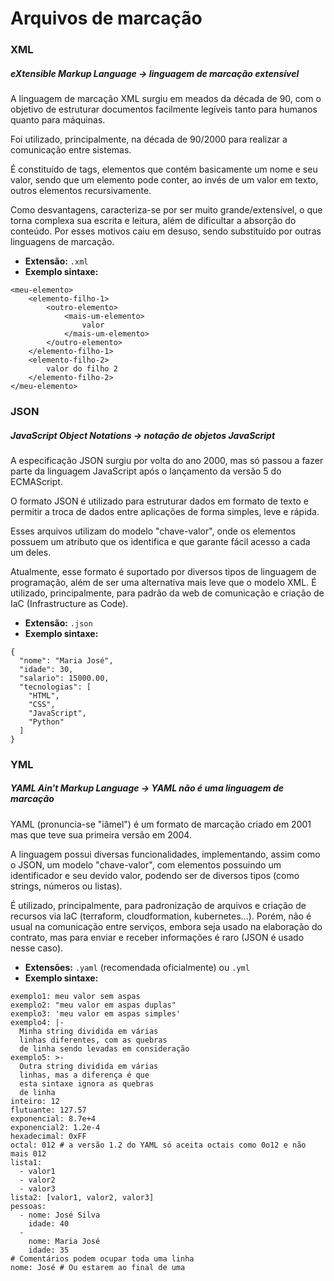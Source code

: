 # Arquivos de marcação

### XML
##### eXtensible Markup Language → linguagem de marcação extensível

A linguagem de marcação XML surgiu em meados da década de 90, com o objetivo de estruturar documentos facilmente legíveis tanto para humanos quanto para máquinas.

Foi utilizado, principalmente, na década de 90/2000 para realizar a comunicação entre sistemas.

É constituído de tags, elementos que contém basicamente um nome e seu valor, sendo que um elemento pode conter, ao invés de um valor em texto, outros elementos recursivamente.

Como desvantagens, caracteriza-se por ser muito grande/extensível, o que torna complexa sua escrita e leitura, além de dificultar a absorção do conteúdo. Por esses motivos caiu em desuso, sendo substituído por outras linguagens de marcação.

* __Extensão:__ `.xml`
* __Exemplo sintaxe:__
```
<meu-elemento>
    <elemento-filho-1>
        <outro-elemento>
            <mais-um-elemento>
                valor
            </mais-um-elemento>
        </outro-elemento>
    </elemento-filho-1>
    <elemento-filho-2>
        valor do filho 2
    </elemento-filho-2>
</meu-elemento>
```

### JSON
##### JavaScript Object Notations → notação de objetos JavaScript

A especificação JSON surgiu por volta do ano 2000, mas só passou a fazer parte da linguagem JavaScript após o lançamento da versão 5 do ECMAScript. 

O formato JSON é utilizado para estruturar dados em formato de texto e permitir a troca de dados entre aplicações de forma simples, leve e rápida.

Esses arquivos utilizam do modelo "chave-valor", onde os elementos possuem um atributo que os identifica e que garante fácil acesso a cada um deles.

Atualmente, esse formato é suportado por diversos tipos de linguagem de programação, além de ser uma alternativa mais leve que o modelo XML. É utilizado, principalmente, para padrão da web de comunicação e criação de IaC (Infrastructure as Code).

* __Extensão:__ `.json`
* __Exemplo sintaxe:__
```
{
  "nome": "Maria José",
  "idade": 30,
  "salario": 15000.00,
  "tecnologias": [
    "HTML",
    "CSS",
    "JavaScript",
    "Python"
  ]
}
```

### YML
##### YAML Ain't Markup Language → YAML não é uma linguagem de marcação

YAML (pronuncia-se "iâmel") é um formato de marcação criado em 2001 mas que teve sua primeira versão em 2004. 

A linguagem possui diversas funcionalidades, implementando, assim como o JSON, um modelo "chave-valor", com elementos possuindo um identificador e seu devido valor, podendo ser de diversos tipos (como strings, números ou listas).

É utilizado, principalmente, para padronização de arquivos e criação de recursos via IaC (terraform, cloudformation, kubernetes...). Porém, não é usual na comunicação entre serviços, embora seja usado na elaboração do contrato, mas para enviar e receber informações é raro (JSON é usado nesse caso).

* __Extensões:__ `.yaml` (recomendada oficialmente) ou `.yml`
* __Exemplo sintaxe:__
```
exemplo1: meu valor sem aspas
exemplo2: "meu valor em aspas duplas"
exemplo3: 'meu valor em aspas simples'
exemplo4: |-
  Minha string dividida em várias
  linhas diferentes, com as quebras
  de linha sendo levadas em consideração
exemplo5: >-
  Outra string dividida em várias
  linhas, mas a diferença é que
  esta sintaxe ignora as quebras
  de linha
inteiro: 12
flutuante: 127.57
exponencial: 8.7e+4
exponencial2: 1.2e-4
hexadecimal: 0xFF
octal: 012 # a versão 1.2 do YAML só aceita octais como 0o12 e não mais 012
lista1:
  - valor1
  - valor2
  - valor3
lista2: [valor1, valor2, valor3]
pessoas:
  - nome: José Silva
    idade: 40
  -
    nome: Maria José
    idade: 35
# Comentários podem ocupar toda uma linha
nome: José # Ou estarem ao final de uma
```
